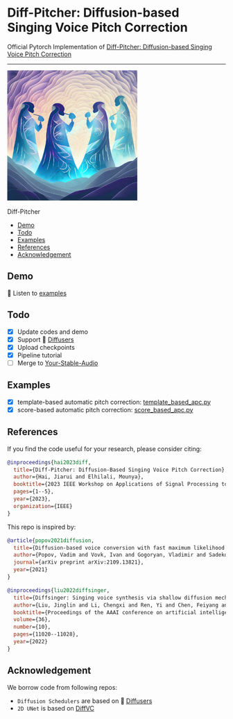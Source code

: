 # Diff-Pitcher: Diffusion-based Singing Voice Pitch Correction

Official Pytorch Implementation of [Diff-Pitcher: Diffusion-based Singing Voice Pitch Correction](https://engineering.jhu.edu/lcap/data/uploads/pdfs/waspaa2023_hai.pdf)

--------------------

<img src="img\diffpitcher.jpg" width="300px">

Diff-Pitcher

- [Demo](#demo)
- [Todo](#todo)
- [Examples](#examples)
- [References](#references)
- [Acknowledgement](#acknowledgement)

## Demo

🎵 Listen to [examples](https://jhu-lcap.github.io/Diff-Pitcher/)

## Todo
- [x] Update codes and demo
- [x] Support 🤗 [Diffusers](https://github.com/huggingface/diffusers)
- [x] Upload checkpoints
- [x] Pipeline tutorial
- [ ] Merge to [Your-Stable-Audio](https://github.com/haidog-yaqub/Your-Stable-Audio)
## Examples

- [x] template-based automatic pitch correction: [template_based_apc.py](template_based_apc.py)
- [x] score-based automatic pitch correction: [score_based_apc.py](score_based_apc.py)

## References

If you find the code useful for your research, please consider citing:

```bibtex
@inproceedings{hai2023diff,
  title={Diff-Pitcher: Diffusion-Based Singing Voice Pitch Correction},
  author={Hai, Jiarui and Elhilali, Mounya},
  booktitle={2023 IEEE Workshop on Applications of Signal Processing to Audio and Acoustics (WASPAA)},
  pages={1--5},
  year={2023},
  organization={IEEE}
}
```

This repo is inspired by:

```bibtex
@article{popov2021diffusion,
  title={Diffusion-based voice conversion with fast maximum likelihood sampling scheme},
  author={Popov, Vadim and Vovk, Ivan and Gogoryan, Vladimir and Sadekova, Tasnima and Kudinov, Mikhail and Wei, Jiansheng},
  journal={arXiv preprint arXiv:2109.13821},
  year={2021}
}
```
```bibtex
@inproceedings{liu2022diffsinger,
  title={Diffsinger: Singing voice synthesis via shallow diffusion mechanism},
  author={Liu, Jinglin and Li, Chengxi and Ren, Yi and Chen, Feiyang and Zhao, Zhou},
  booktitle={Proceedings of the AAAI conference on artificial intelligence},
  volume={36},
  number={10},
  pages={11020--11028},
  year={2022}
}
```

## Acknowledgement

We borrow code from following repos:

 - `Diffusion Schedulers` are based on 🤗 [Diffusers](https://github.com/huggingface/diffusers)
 - `2D UNet` is based on [DiffVC](https://github.com/huawei-noah/Speech-Backbones/tree/main/DiffVC)